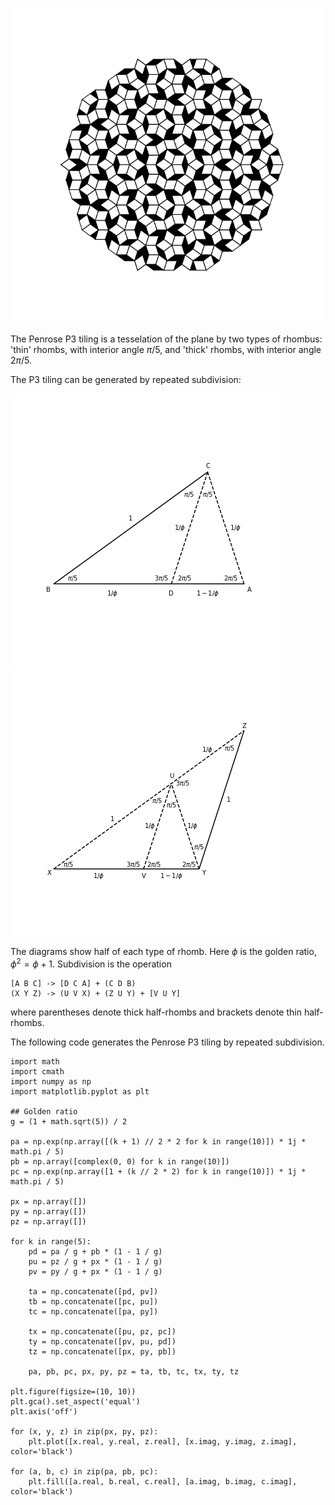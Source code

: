 ![Penrose P3 tiling](static/blog/20220216-penrose-rhombs/penrose-I.png)

The Penrose P3 tiling is a tesselation of the plane by two types of rhombus:
'thin' rhombs, with interior angle $\pi / 5$, and 'thick' rhombs, with interior
angle $2 \pi /5$.

The P3 tiling can be generated by repeated subdivision:

![Thin rhomb subdivision](static/blog/20220216-penrose-rhombs/thin-rhomb-subdivision.png)
![Thick rhomb subdivision](static/blog/20220216-penrose-rhombs/thick-rhomb-subdivision.png)

The diagrams show half of each type of rhomb. Here $\phi$ is the golden ratio,
$\phi^2 = \phi + 1$. Subdivision is the operation

    [A B C] -> [D C A] + (C D B)
    (X Y Z) -> (U V X) + (Z U Y) + [V U Y]

where parentheses denote thick half-rhombs and brackets denote thin half-rhombs.

The following code generates the Penrose P3 tiling by repeated subdivision.

    import math
    import cmath
    import numpy as np
    import matplotlib.pyplot as plt

    ## Golden ratio
    g = (1 + math.sqrt(5)) / 2

    pa = np.exp(np.array([(k + 1) // 2 * 2 for k in range(10)]) * 1j * math.pi / 5)
    pb = np.array([complex(0, 0) for k in range(10)])
    pc = np.exp(np.array([1 + (k // 2 * 2) for k in range(10)]) * 1j * math.pi / 5)
    
    px = np.array([])
    py = np.array([])
    pz = np.array([])
        
    for k in range(5):
        pd = pa / g + pb * (1 - 1 / g)
        pu = pz / g + px * (1 - 1 / g)
        pv = py / g + px * (1 - 1 / g)

        ta = np.concatenate([pd, pv]) 
        tb = np.concatenate([pc, pu])
        tc = np.concatenate([pa, py])
    
        tx = np.concatenate([pu, pz, pc]) 
        ty = np.concatenate([pv, pu, pd])
        tz = np.concatenate([px, py, pb])
    
        pa, pb, pc, px, py, pz = ta, tb, tc, tx, ty, tz

    plt.figure(figsize=(10, 10))
    plt.gca().set_aspect('equal')
    plt.axis('off')
    
    for (x, y, z) in zip(px, py, pz):
        plt.plot([x.real, y.real, z.real], [x.imag, y.imag, z.imag], color='black')
        
    for (a, b, c) in zip(pa, pb, pc):
        plt.fill([a.real, b.real, c.real], [a.imag, b.imag, c.imag], color='black')
         

